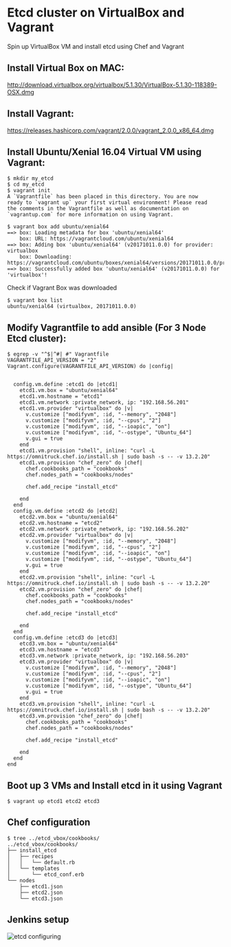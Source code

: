 Etcd cluster on VirtualBox and Vagrant 
======================================

Spin up VirtualBox VM and install etcd using Chef and Vagrant

Install Virtual Box on MAC:
---------------------------
http://download.virtualbox.org/virtualbox/5.1.30/VirtualBox-5.1.30-118389-OSX.dmg

Install Vagrant:
----------------
https://releases.hashicorp.com/vagrant/2.0.0/vagrant_2.0.0_x86_64.dmg


Install Ubuntu/Xenial 16.04 Virtual VM using Vagrant:
------------------------------------------------------
```
$ mkdir my_etcd
$ cd my_etcd
$ vagrant init
A `Vagrantfile` has been placed in this directory. You are now
ready to `vagrant up` your first virtual environment! Please read
the comments in the Vagrantfile as well as documentation on
`vagrantup.com` for more information on using Vagrant.

$ vagrant box add ubuntu/xenial64
==> box: Loading metadata for box 'ubuntu/xenial64'
    box: URL: https://vagrantcloud.com/ubuntu/xenial64
==> box: Adding box 'ubuntu/xenial64' (v20171011.0.0) for provider: virtualbox
    box: Downloading: https://vagrantcloud.com/ubuntu/boxes/xenial64/versions/20171011.0.0/providers/virtualbox.box
==> box: Successfully added box 'ubuntu/xenial64' (v20171011.0.0) for 'virtualbox'!
```
Check if Vagrant Box was downloaded
```
$ vagrant box list
ubuntu/xenial64 (virtualbox, 20171011.0.0)
```

Modify Vagrantfile to add ansible (For 3 Node Etcd cluster):
-----------------------------------------------------------
```
$ egrep -v "^$|^#| #" Vagrantfile 
VAGRANTFILE_API_VERSION = "2"
Vagrant.configure(VAGRANTFILE_API_VERSION) do |config|
      
  
  config.vm.define :etcd1 do |etcd1|
    etcd1.vm.box = "ubuntu/xenial64"
    etcd1.vm.hostname = "etcd1"
    etcd1.vm.network :private_network, ip: "192.168.56.201"
    etcd1.vm.provider "virtualbox" do |v|
      v.customize ["modifyvm", :id, "--memory", "2048"]
      v.customize ["modifyvm", :id, "--cpus", "2"]
      v.customize ["modifyvm", :id, "--ioapic", "on"]
      v.customize ["modifyvm", :id, "--ostype", "Ubuntu_64"]
      v.gui = true
    end
    etcd1.vm.provision "shell", inline: "curl -L https://omnitruck.chef.io/install.sh | sudo bash -s -- -v 13.2.20"
    etcd1.vm.provision "chef_zero" do |chef|
      chef.cookbooks_path = "cookbooks"
      chef.nodes_path = "cookbooks/nodes"
  
      chef.add_recipe "install_etcd"
  
    end
  end
  config.vm.define :etcd2 do |etcd2|
    etcd2.vm.box = "ubuntu/xenial64"
    etcd2.vm.hostname = "etcd2"
    etcd2.vm.network :private_network, ip: "192.168.56.202"
    etcd2.vm.provider "virtualbox" do |v|
      v.customize ["modifyvm", :id, "--memory", "2048"]
      v.customize ["modifyvm", :id, "--cpus", "2"]
      v.customize ["modifyvm", :id, "--ioapic", "on"]
      v.customize ["modifyvm", :id, "--ostype", "Ubuntu_64"]
      v.gui = true
    end
    etcd2.vm.provision "shell", inline: "curl -L https://omnitruck.chef.io/install.sh | sudo bash -s -- -v 13.2.20"
    etcd2.vm.provision "chef_zero" do |chef|
      chef.cookbooks_path = "cookbooks"
      chef.nodes_path = "cookbooks/nodes"
  
      chef.add_recipe "install_etcd"
  
    end
  end
  config.vm.define :etcd3 do |etcd3|
    etcd3.vm.box = "ubuntu/xenial64"
    etcd3.vm.hostname = "etcd3"
    etcd3.vm.network :private_network, ip: "192.168.56.203"
    etcd3.vm.provider "virtualbox" do |v|
      v.customize ["modifyvm", :id, "--memory", "2048"]
      v.customize ["modifyvm", :id, "--cpus", "2"]
      v.customize ["modifyvm", :id, "--ioapic", "on"]
      v.customize ["modifyvm", :id, "--ostype", "Ubuntu_64"]
      v.gui = true
    end
    etcd3.vm.provision "shell", inline: "curl -L https://omnitruck.chef.io/install.sh | sudo bash -s -- -v 13.2.20"
    etcd3.vm.provision "chef_zero" do |chef|
      chef.cookbooks_path = "cookbooks"
      chef.nodes_path = "cookbooks/nodes"
  
      chef.add_recipe "install_etcd"
  
    end
  end
end

```
 
Boot up 3 VMs and Install etcd in it using Vagrant
--------------------------------------------------
```
$ vagrant up etcd1 etcd2 etcd3
```

Chef configuration
------------------
```
$ tree ../etcd_vbox/cookbooks/
../etcd_vbox/cookbooks/
├── install_etcd
│   ├── recipes
│   │   └── default.rb
│   └── templates
│       └── etcd_conf.erb
└── nodes
    ├── etcd1.json
    ├── etcd2.json
    └── etcd3.json

````
Jenkins setup
-------------
![etcd  configuring]()

